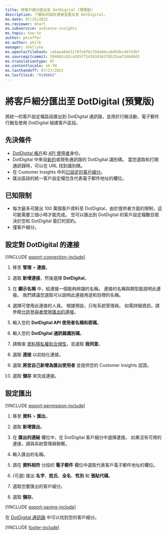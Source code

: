 ```yaml
---
title: 將客戶細分匯出至 DotDigital (預覽版)
description: 了解如何設定連接並匯出至 DotDigital。
ms.date: 07/25/2022
ms.reviewer: mhart
ms.subservice: audience-insights
ms.topic: how-to
author: pkieffer
ms.author: philk
manager: shellyha
ms.openlocfilehash: cabaea84e31f8fe97bc558a8dca8d93bc40f43b7
ms.sourcegitcommit: 594081c82ca385f7143b3416378533aaf2d6d0d3
ms.translationtype: HT
ms.contentlocale: zh-TW
ms.lasthandoff: 07/27/2022
ms.locfileid: "9196062"
---
```

# <a name="export-segments-to-dotdigital-preview"></a>將客戶細分匯出至 DotDigital (預覽版)

將統一的客戶設定檔區段匯出到 DotDigital 通訊錄，並用於行銷活動、電子郵件行銷及使用 DotDigital 組建客戶區段。

## <a name="prerequisites"></a>先決條件

- [DotDigital 帳戶](https://dotdigital.com/)和 [API 使用者](https://support.dotdigital.com/hc/articles/115001718730-How-do-I-create-an-API-user)身份。
- DotDigital 中來自[新的](https://support.dotdigital.com/hc/articles/212211968-Creating-an-address-book)或現有通訊錄的 DotDigital 識別碼。 當您選取和打開通訊錄時，可以在 URL 找到識別碼。
- 在 Customer Insights 中的[已設定的客戶細分](segments.md)。
- 匯出區段的統一客戶設定檔包含代表電子郵件地址的欄位。

## <a name="known-limitations"></a>已知限制

- 每次最多可匯出 100 萬個客戶資料至 DotDigital，由於提供者方面的限制，這可能需要三個小時才能完成。 您可以匯出到 DotDigital 的客戶設定檔數目取決於您和 DotDigital 簽訂的契約。
- 僅客戶細分。

## <a name="set-up-connection-to-dotdigital"></a>設定對 DotDigital 的連接

[!INCLUDE [export-connection-include](includes/export-connection-admn.md)]

1. 移至 **管理** > **連接**。

1. 選取 **新增連接**，然後選擇 **DotDigital**。

1. 在 **顯示名稱** 中，給連接一個能夠辨識的名稱。 連接的名稱與類型能說明此連接。 我們建議您選取可以說明此連接用途和目標的名稱。

1. 選擇可使用此連接的人員。 根據預設，只有系統管理員。 如需詳細資訊，請參閱[允許參與者使用匯出的連接](connections.md#allow-contributors-to-use-a-connection-for-exports)。

1. 輸入您的 **DotDigital API 使用者名稱和密碼**。

1. 輸入您的 **DotDigital 通訊錄識別碼**。

1. 請檢查 [資料隱私權和合規性](connections.md#data-privacy-and-compliance)，並選取 **我同意**。

1. 選取 **連接** 以初始化連接。

1. 選取 **將您自己新增為匯出使用者** 並提供您的 Customer Insights 認證。

1. 選取 **儲存** 來完成連接。

## <a name="configure-an-export"></a>設定匯出

[!INCLUDE [export-permission-include](includes/export-permission.md)]

1. 移至 **資料** > **匯出**。

1. 選取 **新增匯出**。

1. 在 **匯出的連結** 欄位中，在 DotDigital 客戶細分中選擇連接。 如果沒有可用的連接，請與系統管理員聯繫。

1. 輸入匯出的名稱。

1. 請在 **資料相符** 分段的 **電子郵件** 欄位中選取代表客戶電子郵件地址的欄位。

1. (可選) 匯出 **名字**、**姓氏**、**全名**、**性別** 和 **張貼代碼**。

1. 選取您要匯出的客戶細分。

1. 選取 **儲存**。

[!INCLUDE [export-saving-include](includes/export-saving.md)]

在 [DotDigital 通訊錄](https://support.dotdigital.com/hc/articles/212211968-Creating-an-address-book) 中可以找到您的客戶細分。

[!INCLUDE [footer-include](includes/footer-banner.md)]
